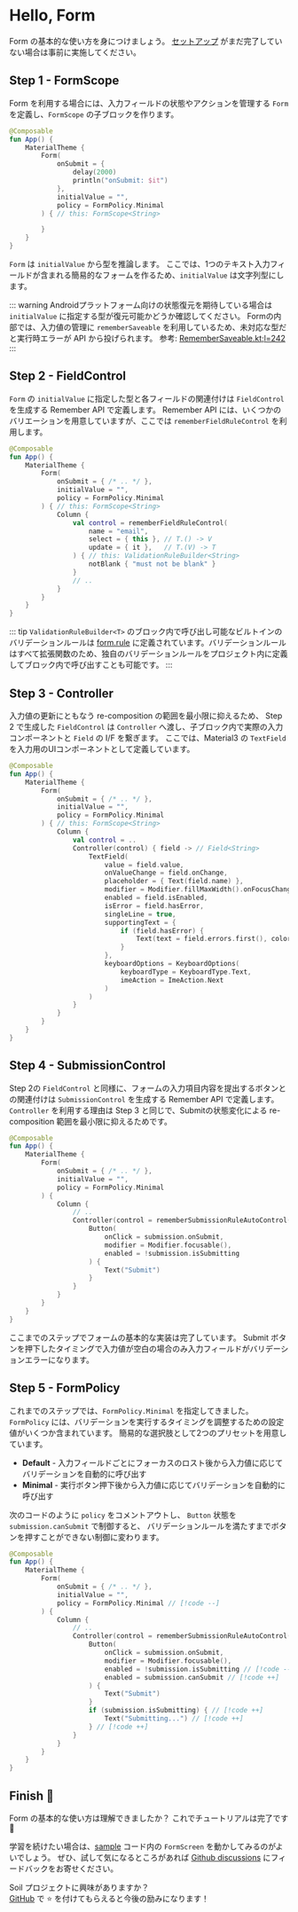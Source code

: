 # Hello, Form

Form の基本的な使い方を身につけましょう。
[セットアップ](/ja/guide/getting-started.html#download) がまだ完了していない場合は事前に実施してください。


## Step 1 - FormScope

Form を利用する場合には、入力フィールドの状態やアクションを管理する `Form` を定義し、`FormScope` の子ブロックを作ります。

```kotlin
@Composable
fun App() {
    MaterialTheme {
        Form(
            onSubmit = {
                delay(2000)
                println("onSubmit: $it")
            },
            initialValue = "",
            policy = FormPolicy.Minimal
        ) { // this: FormScope<String>

        }
    }
}
```

`Form` は `initialValue` から型を推論します。
ここでは、1つのテキスト入力フィールドが含まれる簡易的なフォームを作るため、`initialValue` は文字列型にします。

::: warning
Androidプラットフォーム向けの状態復元を期待している場合は `initialValue` に指定する型が復元可能かどうか確認してください。
Formの内部では、入力値の管理に `rememberSaveable` を利用しているため、未対応な型だと実行時エラーが API から投げられます。
参考: [RememberSaveable.kt;l=242](https://cs.android.com/androidx/platform/frameworks/support/+/d0c824e32f7ac2012d926e7dbc1fc246a72c9bae:compose/runtime/runtime-saveable/src/commonMain/kotlin/androidx/compose/runtime/saveable/RememberSaveable.kt;l=242)
:::


## Step 2 - FieldControl

`Form` の `initialValue` に指定した型と各フィールドの関連付けは `FieldControl` を生成する Remember API で定義します。
Remember API には、いくつかのバリエーションを用意していますが、ここでは `rememberFieldRuleControl` を利用します。

```kotlin
@Composable
fun App() {
    MaterialTheme {
        Form(
            onSubmit = { /* .. */ },
            initialValue = "",
            policy = FormPolicy.Minimal
        ) { // this: FormScope<String>
            Column {
                val control = rememberFieldRuleControl(
                    name = "email",
                    select = { this }, // T.() -> V
                    update = { it },   // T.(V) -> T
                ) { // this: ValidationRuleBuilder<String>
                    notBlank { "must not be blank" }
                }
                // ..
            }
        }
    }
}
```

::: tip
`ValidationRuleBuilder<T>` のブロック内で呼び出し可能なビルトインのバリデーションルールは [form.rule](https://github.com/soil-kt/soil/tree/main/soil-form/src/commonMain/kotlin/soil/form/rule) に定義されています。バリデーションルールはすべて拡張関数のため、独自のバリデーションルールをプロジェクト内に定義してブロック内で呼び出すことも可能です。
:::


## Step 3 - Controller

入力値の更新にともなう re-composition の範囲を最小限に抑えるため、 Step 2 で生成した `FieldControl` は `Controller` へ渡し、子ブロック内で実際の入力コンポーネントと `Field` の I/F を繋ぎます。
ここでは、Material3 の `TextField` を入力用のUIコンポーネントとして定義しています。

```kotlin
@Composable
fun App() {
    MaterialTheme {
        Form(
            onSubmit = { /* .. */ },
            initialValue = "",
            policy = FormPolicy.Minimal
        ) { // this: FormScope<String>
            Column {
                val control = ..
                Controller(control) { field -> // Field<String>
                    TextField(
                        value = field.value,
                        onValueChange = field.onChange,
                        placeholder = { Text(field.name) },
                        modifier = Modifier.fillMaxWidth().onFocusChanged(field),
                        enabled = field.isEnabled,
                        isError = field.hasError,
                        singleLine = true,
                        supportingText = {
                            if (field.hasError) {
                                Text(text = field.errors.first(), color = MaterialTheme.colorScheme.error)
                            }
                        },
                        keyboardOptions = KeyboardOptions(
                            keyboardType = KeyboardType.Text,
                            imeAction = ImeAction.Next
                        )
                    )
                }
            }
        }
    }
}
```

## Step 4 - SubmissionControl

Step 2の `FieldControl` と同様に、フォームの入力項目内容を提出するボタンとの関連付けは `SubmissionControl` を生成する Remember API で定義します。
`Controller` を利用する理由は Step 3 と同じで、Submitの状態変化による re-composition 範囲を最小限に抑えるためです。

```kotlin
@Composable
fun App() {
    MaterialTheme {
        Form(
            onSubmit = { /* .. */ },
            initialValue = "",
            policy = FormPolicy.Minimal
        ) {
            Column {
                // ..
                Controller(control = rememberSubmissionRuleAutoControl()) { submission ->
                    Button(
                        onClick = submission.onSubmit,
                        modifier = Modifier.focusable(),
                        enabled = !submission.isSubmitting
                    ) {
                        Text("Submit")
                    }
                }
            }
        }
    }
}
```

ここまでのステップでフォームの基本的な実装は完了しています。
Submit ボタンを押下したタイミングで入力値が空白の場合のみ入力フィールドがバリデーションエラーになります。


## Step 5 - FormPolicy

これまでのステップでは、`FormPolicy.Minimal` を指定してきました。
`FormPolicy` には、バリデーションを実行するタイミングを調整するための設定値がいくつか含まれています。
簡易的な選択肢として2つのプリセットを用意しています。

- **Default** - 入力フィールドごとにフォーカスのロスト後から入力値に応じてバリデーションを自動的に呼び出す
- **Minimal** - 実行ボタン押下後から入力値に応じてバリデーションを自動的に呼び出す

次のコードのように `policy` をコメントアウトし、 `Button` 状態を `submission.canSubmit` で制御すると、
バリデーションルールを満たすまでボタンを押すことができない制御に変わります。　

```kotlin
@Composable
fun App() {
    MaterialTheme {
        Form(
            onSubmit = { /* .. */ },
            initialValue = "",
            policy = FormPolicy.Minimal // [!code --]
        ) {
            Column {
                // ..
                Controller(control = rememberSubmissionRuleAutoControl()) { submission ->
                    Button(
                        onClick = submission.onSubmit,
                        modifier = Modifier.focusable(),
                        enabled = !submission.isSubmitting // [!code --]
                        enabled = submission.canSubmit // [!code ++]
                    ) {
                        Text("Submit")
                    }
                    if (submission.isSubmitting) { // [!code ++]
                        Text("Submitting...") // [!code ++]
                    } // [!code ++]
                }
            }
        }
    }
}
```


## Finish :checkered_flag:

Form の基本的な使い方は理解できましたか？ これでチュートリアルは完了です :confetti_ball:

学習を続けたい場合は、[sample](https://github.com/soil-kt/soil/tree/1.0.0-alpha07/sample/) コード内の `FormScreen` を動かしてみるのがよいでしょう。
ぜひ、試して気になるところがあれば [Github discussions](https://github.com/soil-kt/soil/discussions) にフィードバックをお寄せください。

Soil プロジェクトに興味がありますか？<br/>
[GitHub](https://github.com/soil-kt/soil) で :star: を付けてもらえると今後の励みになります！
